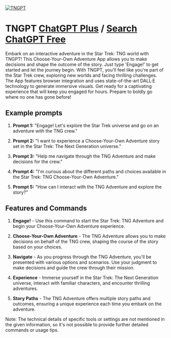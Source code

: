
[![TNGPT](https://files.oaiusercontent.com/file-GlzlxyK2KHBLVchU2COXV2ei?se=2123-10-19T19%3A05%3A29Z&sp=r&sv=2021-08-06&sr=b&rscc=max-age%3D31536000%2C%20immutable&rscd=attachment%3B%20filename%3Dbaf476fe-dafa-4248-9de6-605d7c4be993.png&sig=avwEumzX0vw%2BUsCjhRQp29l4JWCOB3VPSSst7R2qLRU%3D)](https://chat.openai.com/g/g-45Y7ZNjiE-tngpt)

# TNGPT [ChatGPT Plus](https://chat.openai.com/g/g-45Y7ZNjiE-tngpt) / [Search ChatGPT Free](https://gptcall.net/index.html#/?search=TNGPT)

Embark on an interactive adventure in the Star Trek: TNG world with TNGPT! This Choose-Your-Own Adventure App allows you to make decisions and shape the outcome of the story. Just type 'Engage!' to get started and let the journey begin. With TNGPT, you'll feel like you're part of the Star Trek crew, exploring new worlds and facing thrilling challenges. The App features browser integration and uses state-of-the-art DALL·E technology to generate immersive visuals. Get ready for a captivating experience that will keep you engaged for hours. Prepare to boldly go where no one has gone before!

## Example prompts

1. **Prompt 1:** "Engage! Let's explore the Star Trek universe and go on an adventure with the TNG crew."

2. **Prompt 2:** "I want to experience a Choose-Your-Own Adventure story set in the Star Trek: The Next Generation universe."

3. **Prompt 3:** "Help me navigate through the TNG Adventure and make decisions for the crew."

4. **Prompt 4:** "I'm curious about the different paths and choices available in the Star Trek: TNG Choose-Your-Own Adventure."

5. **Prompt 5:** "How can I interact with the TNG Adventure and explore the story?"

## Features and Commands

1. **Engage!** - Use this command to start the Star Trek: TNG Adventure and begin your Choose-Your-Own Adventure experience.

2. **Choose-Your-Own Adventure** - The TNG Adventure allows you to make decisions on behalf of the TNG crew, shaping the course of the story based on your choices.

3. **Navigate** - As you progress through the TNG Adventure, you'll be presented with various options and scenarios. Use your judgment to make decisions and guide the crew through their mission.

4. **Experience** - Immerse yourself in the Star Trek: The Next Generation universe, interact with familiar characters, and encounter thrilling adventures.

5. **Story Paths** - The TNG Adventure offers multiple story paths and outcomes, ensuring a unique experience each time you embark on the adventure.

Note: The technical details of specific tools or settings are not mentioned in the given information, so it's not possible to provide further detailed commands or usage tips.


